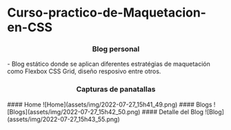 # Curso-practico-de-Maquetacion-en-CSS

<h3 style="text-align: center";>Blog personal</h3>
- Blog estático donde se aplican diferentes estratégias de maquetación como Flexbox CSS Grid, diseño resposivo entre otros.

<h3 style="text-align: center";>Capturas de panatallas</h3>
#### Home
![Home](assets/img/2022-07-27_15h41_49.png)
#### Blogs
![Blogs](assets/img/2022-07-27_15h42_50.png)
#### Detalle del Blog
![Blog](assets/img/2022-07-27_15h43_55.png)